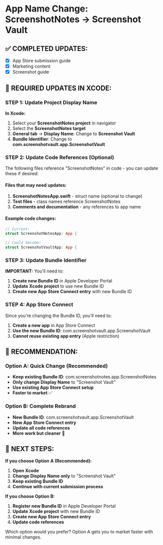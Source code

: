 # App Name Change: ScreenshotNotes → Screenshot Vault

## ✅ COMPLETED UPDATES:
- [x] App Store submission guide
- [x] Marketing content 
- [x] Screenshot guide

## 🚨 REQUIRED UPDATES IN XCODE:

### **STEP 1: Update Project Display Name**
**In Xcode:**
1. Select your **ScreenshotNotes project** in navigator
2. Select the **ScreenshotNotes target**
3. **General tab** → **Display Name**: Change to **Screenshot Vault**
4. **Bundle Identifier**: Change to **com.screenshotvault.app.ScreenshotVault**

### **STEP 2: Update Code References (Optional)**
The following files reference "ScreenshotNotes" in code - you can update these if desired:

#### Files that may need updates:
1. **ScreenshotNotesApp.swift** - struct name (optional to change)
2. **Test files** - class names reference ScreenshotNotes
3. **Comments and documentation** - any references to app name

#### Example code changes:
```swift
// Current:
struct ScreenshotNotesApp: App {

// Could become:
struct ScreenshotVaultApp: App {
```

### **STEP 3: Update Bundle Identifier**
**IMPORTANT:** You'll need to:
1. **Create new Bundle ID** in Apple Developer Portal
2. **Update Xcode project** to use new Bundle ID
3. **Create new App Store Connect entry** with new Bundle ID

### **STEP 4: App Store Connect**
Since you're changing the Bundle ID, you'll need to:
1. **Create a new app** in App Store Connect
2. **Use the new Bundle ID**: com.screenshotvault.app.ScreenshotVault
3. **Cannot reuse existing app entry** (Apple restriction)

## 🎯 RECOMMENDATION:

### **Option A: Quick Change (Recommended)**
- **Keep existing Bundle ID**: com.screenshotnotes.app.ScreenshotNotes
- **Only change Display Name** to "Screenshot Vault" 
- **Use existing App Store Connect setup**
- **Faster to market** ✅

### **Option B: Complete Rebrand**
- **New Bundle ID**: com.screenshotvault.app.ScreenshotVault
- **New App Store Connect entry**
- **Update all code references**
- **More work but cleaner** 🔄

## 🚀 NEXT STEPS:

**If you choose Option A (Recommended):**
1. **Open Xcode**
2. **Change Display Name only** to "Screenshot Vault"
3. **Keep existing Bundle ID**
4. **Continue with current submission process**

**If you choose Option B:**
1. **Register new Bundle ID** in Apple Developer Portal
2. **Update Xcode project** with new Bundle ID  
3. **Create new App Store Connect entry**
4. **Update code references**

Which option would you prefer? Option A gets you to market faster with minimal changes.
